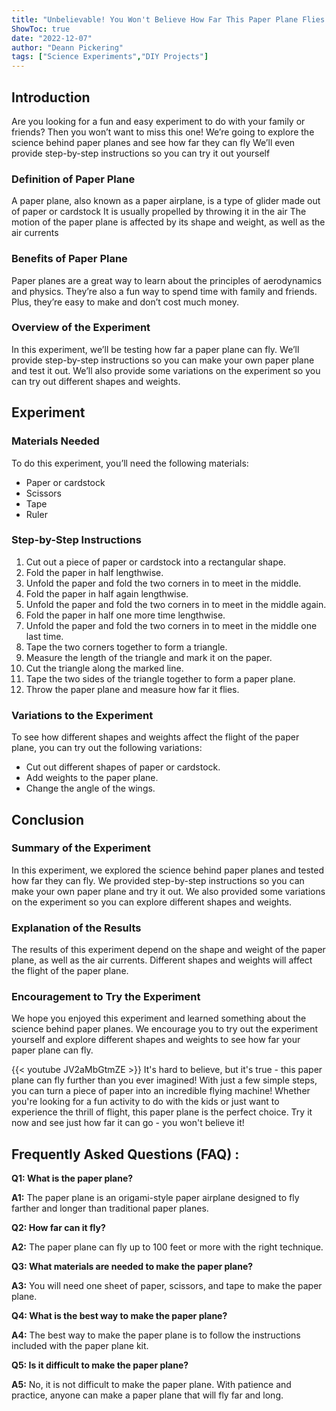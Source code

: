 ```yaml
---
title: "Unbelievable! You Won't Believe How Far This Paper Plane Flies - Try It Now!"
ShowToc: true 
date: "2022-12-07"
author: "Deann Pickering" 
tags: ["Science Experiments","DIY Projects"]
---
```

## Introduction
Are you looking for a fun and easy experiment to do with your family or friends? Then you won’t want to miss this one! We’re going to explore the science behind paper planes and see how far they can fly We’ll even provide step-by-step instructions so you can try it out yourself 

### Definition of Paper Plane
A paper plane, also known as a paper airplane, is a type of glider made out of paper or cardstock It is usually propelled by throwing it in the air The motion of the paper plane is affected by its shape and weight, as well as the air currents 

### Benefits of Paper Plane
Paper planes are a great way to learn about the principles of aerodynamics and physics. They’re also a fun way to spend time with family and friends. Plus, they’re easy to make and don’t cost much money. 

### Overview of the Experiment
In this experiment, we’ll be testing how far a paper plane can fly. We’ll provide step-by-step instructions so you can make your own paper plane and test it out. We’ll also provide some variations on the experiment so you can try out different shapes and weights. 

## Experiment 
### Materials Needed
To do this experiment, you’ll need the following materials: 
- Paper or cardstock 
- Scissors 
- Tape 
- Ruler 

### Step-by-Step Instructions
1. Cut out a piece of paper or cardstock into a rectangular shape. 
2. Fold the paper in half lengthwise. 
3. Unfold the paper and fold the two corners in to meet in the middle. 
4. Fold the paper in half again lengthwise. 
5. Unfold the paper and fold the two corners in to meet in the middle again. 
6. Fold the paper in half one more time lengthwise. 
7. Unfold the paper and fold the two corners in to meet in the middle one last time. 
8. Tape the two corners together to form a triangle. 
9. Measure the length of the triangle and mark it on the paper. 
10. Cut the triangle along the marked line. 
11. Tape the two sides of the triangle together to form a paper plane. 
12. Throw the paper plane and measure how far it flies. 

### Variations to the Experiment
To see how different shapes and weights affect the flight of the paper plane, you can try out the following variations: 
- Cut out different shapes of paper or cardstock. 
- Add weights to the paper plane. 
- Change the angle of the wings. 

## Conclusion 
### Summary of the Experiment
In this experiment, we explored the science behind paper planes and tested how far they can fly. We provided step-by-step instructions so you can make your own paper plane and try it out. We also provided some variations on the experiment so you can explore different shapes and weights. 

### Explanation of the Results
The results of this experiment depend on the shape and weight of the paper plane, as well as the air currents. Different shapes and weights will affect the flight of the paper plane. 

### Encouragement to Try the Experiment
We hope you enjoyed this experiment and learned something about the science behind paper planes. We encourage you to try out the experiment yourself and explore different shapes and weights to see how far your paper plane can fly.

{{< youtube JV2aMbGtmZE >}} 
It's hard to believe, but it's true - this paper plane can fly further than you ever imagined! With just a few simple steps, you can turn a piece of paper into an incredible flying machine! Whether you're looking for a fun activity to do with the kids or just want to experience the thrill of flight, this paper plane is the perfect choice. Try it now and see just how far it can go - you won't believe it!

## Frequently Asked Questions (FAQ) :
**Q1: What is the paper plane?**

**A1:** The paper plane is an origami-style paper airplane designed to fly farther and longer than traditional paper planes. 

**Q2: How far can it fly?**

**A2:** The paper plane can fly up to 100 feet or more with the right technique.

**Q3: What materials are needed to make the paper plane?**

**A3:** You will need one sheet of paper, scissors, and tape to make the paper plane.

**Q4: What is the best way to make the paper plane?**

**A4:** The best way to make the paper plane is to follow the instructions included with the paper plane kit.

**Q5: Is it difficult to make the paper plane?**

**A5:** No, it is not difficult to make the paper plane. With patience and practice, anyone can make a paper plane that will fly far and long.



